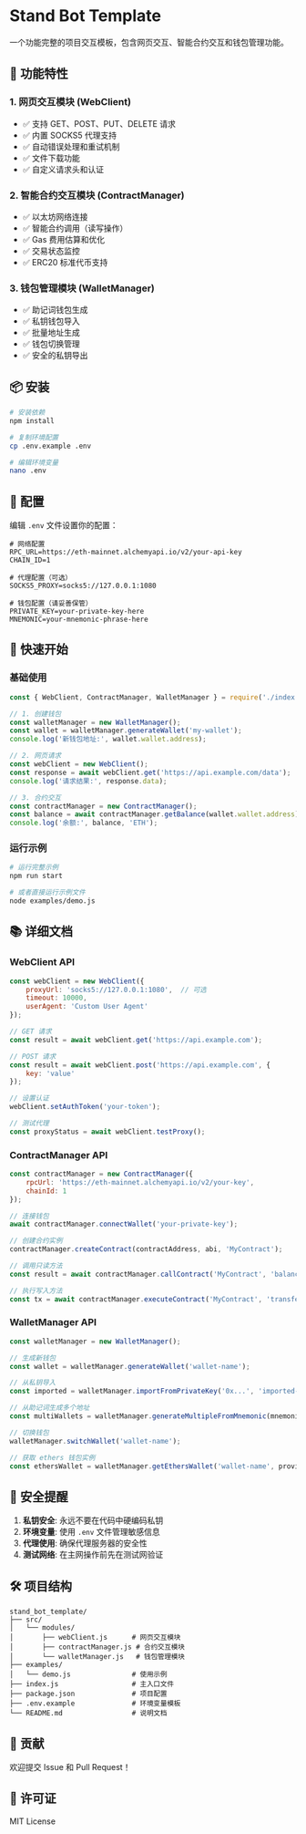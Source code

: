 # Stand Bot Template

一个功能完整的项目交互模板，包含网页交互、智能合约交互和钱包管理功能。

## 🚀 功能特性

### 1. 网页交互模块 (WebClient)
- ✅ 支持 GET、POST、PUT、DELETE 请求
- ✅ 内置 SOCKS5 代理支持
- ✅ 自动错误处理和重试机制
- ✅ 文件下载功能
- ✅ 自定义请求头和认证

### 2. 智能合约交互模块 (ContractManager)
- ✅ 以太坊网络连接
- ✅ 智能合约调用（读写操作）
- ✅ Gas 费用估算和优化
- ✅ 交易状态监控
- ✅ ERC20 标准代币支持

### 3. 钱包管理模块 (WalletManager)
- ✅ 助记词钱包生成
- ✅ 私钥钱包导入
- ✅ 批量地址生成
- ✅ 钱包切换管理
- ✅ 安全的私钥导出

## 📦 安装

```bash
# 安装依赖
npm install

# 复制环境配置
cp .env.example .env

# 编辑环境变量
nano .env
```

## 🔧 配置

编辑 `.env` 文件设置你的配置：

```env
# 网络配置
RPC_URL=https://eth-mainnet.alchemyapi.io/v2/your-api-key
CHAIN_ID=1

# 代理配置（可选）
SOCKS5_PROXY=socks5://127.0.0.1:1080

# 钱包配置（请妥善保管）
PRIVATE_KEY=your-private-key-here
MNEMONIC=your-mnemonic-phrase-here
```

## 🎯 快速开始

### 基础使用

```javascript
const { WebClient, ContractManager, WalletManager } = require('./index.js');

// 1. 创建钱包
const walletManager = new WalletManager();
const wallet = walletManager.generateWallet('my-wallet');
console.log('新钱包地址:', wallet.wallet.address);

// 2. 网页请求
const webClient = new WebClient();
const response = await webClient.get('https://api.example.com/data');
console.log('请求结果:', response.data);

// 3. 合约交互
const contractManager = new ContractManager();
const balance = await contractManager.getBalance(wallet.wallet.address);
console.log('余额:', balance, 'ETH');
```

### 运行示例

```bash
# 运行完整示例
npm run start

# 或者直接运行示例文件
node examples/demo.js
```

## 📚 详细文档

### WebClient API

```javascript
const webClient = new WebClient({
    proxyUrl: 'socks5://127.0.0.1:1080',  // 可选
    timeout: 10000,
    userAgent: 'Custom User Agent'
});

// GET 请求
const result = await webClient.get('https://api.example.com');

// POST 请求
const result = await webClient.post('https://api.example.com', {
    key: 'value'
});

// 设置认证
webClient.setAuthToken('your-token');

// 测试代理
const proxyStatus = await webClient.testProxy();
```

### ContractManager API

```javascript
const contractManager = new ContractManager({
    rpcUrl: 'https://eth-mainnet.alchemyapi.io/v2/your-key',
    chainId: 1
});

// 连接钱包
await contractManager.connectWallet('your-private-key');

// 创建合约实例
contractManager.createContract(contractAddress, abi, 'MyContract');

// 调用只读方法
const result = await contractManager.callContract('MyContract', 'balanceOf', [address]);

// 执行写入方法
const tx = await contractManager.executeContract('MyContract', 'transfer', [to, amount]);
```

### WalletManager API

```javascript
const walletManager = new WalletManager();

// 生成新钱包
const wallet = walletManager.generateWallet('wallet-name');

// 从私钥导入
const imported = walletManager.importFromPrivateKey('0x...', 'imported-wallet');

// 从助记词生成多个地址
const multiWallets = walletManager.generateMultipleFromMnemonic(mnemonic, 10);

// 切换钱包
walletManager.switchWallet('wallet-name');

// 获取 ethers 钱包实例
const ethersWallet = walletManager.getEthersWallet('wallet-name', provider);
```

## 🔐 安全提醒

1. **私钥安全**: 永远不要在代码中硬编码私钥
2. **环境变量**: 使用 `.env` 文件管理敏感信息
3. **代理使用**: 确保代理服务器的安全性
4. **测试网络**: 在主网操作前先在测试网验证

## 🛠️ 项目结构

```
stand_bot_template/
├── src/
│   └── modules/
│       ├── webClient.js      # 网页交互模块
│       ├── contractManager.js # 合约交互模块
│       └── walletManager.js   # 钱包管理模块
├── examples/
│   └── demo.js               # 使用示例
├── index.js                  # 主入口文件
├── package.json              # 项目配置
├── .env.example              # 环境变量模板
└── README.md                 # 说明文档
```

## 🤝 贡献

欢迎提交 Issue 和 Pull Request！

## 📄 许可证

MIT License

